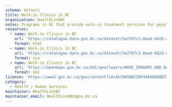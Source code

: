 ```yaml
---
schema: default
title: Walk-in Clinics in BC
organization: HealthLinkBC
notes: Programs in BC that provide walk-in treatment services for people who have minor illnesses or injuries that do not require a visit to a hospital emergency department or an urgent care facility. These programs are generally specialized practices set up by groups of physicians operating within the provincial-territorial heath system who are available for patients that do not have family physicians or who need medical treatment and-or diagnosis at times when their family physician is not available. In some areas, a walk-in clinic may rotate between the clinics of different physicians. Some programs, mainly in major metropolitan areas, may operate on a 24-hour basis but all tend to be open for some or all evenings and weekends
resources:
  - name: Walk-in Clinics in BC
    url: 'https://catalogue.data.gov.bc.ca/dataset/5e2707c3-0aa4-4d2d-aedc-4dd0914b686a'
    format: html
  - name: Walk-in Clinics in BC
    url: 'https://catalogue.data.gov.bc.ca/dataset/5e2707c3-0aa4-4d2d-aedc-4dd0914b686a/resource/3ca6b086-c92b-4654-ae82-ff5723d00611/download/hlbc_walkinclinics.csv'
    format: csv
  - name: Walk-in Clinics in BC
    url: 'https://openmaps.gov.bc.ca/kml/geo/layers/WHSE_IMAGERY_AND_BASE_MAPS.GSR_MED_WALK_IN_CLINICS_SV_loader.kml'
    format: kml
license: 'https://www2.gov.bc.ca/gov/content?id=A519A56BC2BF44E4A008B33FCF527F61'
category:
  - Health / Human Services
maintainer: HealthLinkBC
maintainer_email: HealthLinkBC@gov.bc.ca
---
```

